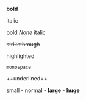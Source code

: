 **bold**

italic

bold *None* italic

~~strikethrough~~

highlighted

`monospace`

++underlined++

small - normal - **large** - **huge**